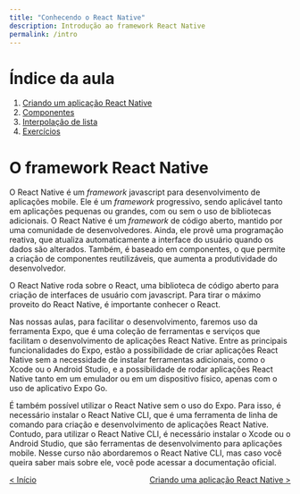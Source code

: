 ```yaml
---
title: "Conhecendo o React Native"
description: Introdução ao framework React Native
permalink: /intro
---
```

# Índice da aula
1. [Criando um aplicação React Native](intro/criar-aplicacao-react-native.html)  
2. [Componentes](intro/componentes.html)  
3. [Interpolação de lista](intro/interpolacao-lista.html)  
4. [Exercícios](intro/exercicios.html)  


# O framework React Native

O React Native é um *framework* javascript para desenvolvimento de aplicações mobile. Ele é um *framework* progressivo, sendo aplicável tanto em aplicações pequenas ou grandes, com ou sem o uso de bibliotecas adicionais. O React Native é um *framework* de código aberto, mantido por uma comunidade de desenvolvedores. Ainda, ele provê uma programação reativa, que atualiza automaticamente a interface do usuário quando os dados são alterados. Também, é baseado em componentes, o que permite a criação de componentes reutilizáveis, que aumenta a produtividade do desenvolvedor.

O React Native roda sobre o React, uma biblioteca de código aberto para criação de interfaces de usuário com javascript. Para tirar o máximo proveito do React Native, é importante conhecer o React. 

Nas nossas aulas, para facilitar o desenvolvimento, faremos uso da ferramenta Expo, que é uma coleção de ferramentas e serviços que facilitam o desenvolvimento de aplicações React Native. Entre as principais funcionalidades do Expo, estão a possibilidade de criar aplicações React Native sem a necessidade de instalar ferramentas adicionais, como o Xcode ou o Android Studio, e a possibilidade de rodar aplicações React Native tanto em um emulador ou em um dispositivo físico, apenas com o uso de aplicativo Expo Go.

É também possível utilizar o React Native sem o uso do Expo. Para isso, é necessário instalar o React Native CLI, que é uma ferramenta de linha de comando para criação e desenvolvimento de aplicações React Native. Contudo, para utilizar o React Native CLI, é necessário instalar o Xcode ou o Android Studio, que são ferramentas de desenvolvimento para aplicações mobile. Nesse curso não abordaremos o React Native CLI, mas caso você queira saber mais sobre ele, você pode acessar a documentação oficial.


<span style="display: flex; justify-content: space-between;"><span>[&lt; Início](../ "Início")</span> <span>[Criando uma aplicação React Native &gt;](intro/criar-aplicacao-react-native.html "Próximo")</span></span>
